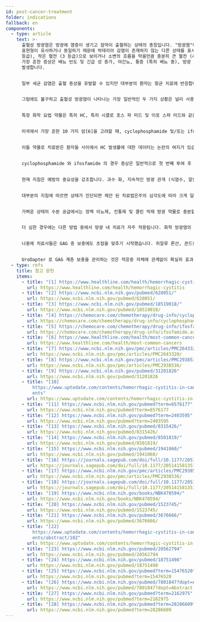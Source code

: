 ```yaml
---
id: post-cancer-treatment
folder: indications
fallback: en
components:
  - type: article
    text: >-
      출혈성 방광염은 방광에 염증이 생기고 점막이 출혈하는 상태의 총칭입니다. "방광염"이라는 이름으로 많은 전문가들은 이러한 상태의
      표현형이 유사하거나 동일하기 때문에 박테리아 감염이 존재하지 않는 다른 상태를 표시합니다. 출혈은 현미경 (1 등급), 가시적 (2
      등급), 작은 혈전 (3 등급)으로 보이거나 소변의 흐름을 막을만큼 충분히 큰 혈전 (4 등급) 일 수 있습니다.[1] 출혈 외에
      가장 흔한 증상은 배뇨 빈도 및 긴급 성 증가, 야간뇨, 통증 (특히 배뇨 중), 방광 조절 상실입니다. 감염은 종종 합병증으로도
      발생합니다.


      일부 세균 감염은 출혈 증상을 유발할 수 있지만 대부분의 환자는 항균 치료에 반응합니다. 따라서 이러한 감염은 드물게 만성 및/또는 재발 성 HC 로 이어집니다. 업계에서 사용되는 특정 화합물 (예: 아닐린 및 톨루이딘)도 HC 를 유발할 수 있습니다. 환자가 독소에 노출되는 것을 멈춘 후에는 보통 상태가 사라집니다.[2] 몇 가지 바이러스가 HC 를 유발할 수 있습니다. 그러나 상태는 대부분 매우 어린 나이에 발생하거나 (이 경우 며칠 내에 사라짐) 환자의 면역 체계가 심각하게 손상되는 경우 (예: 골수 또는 신장 이식 후).[3]


      그럼에도 불구하고 출혈성 방광염이 나타나는 가장 일반적인 두 가지 상황은 널리 사용되는 종양 요법과 관련이 있습니다. 화학 요법이나 방사선 요법 후에 발생할 수 있습니다. 따라서 이러한 상태는 종종 각각 화학 요법 방광염과 방사선 방광염으로 불립니다. 출혈성 방광염의 정의는 모호하고 저자와 국가간에 차이가 있다는 점을 지적해야 합니다. 원인에 관계없이 여러 질병이 HC 로 분류됩니다. 여기서 이 개념은 후자의 두 가지 암 후 상태를 의미해야 합니다.


      특정 화학 요법 약물은 특히 HC, 특히 시클로 포스 파 미드 및 이포 스파 미드와 같은 옥사 자포 스포린 화합물을 유발합니다. 이러한 약물은 고형 종양 및 림프종 치료를 포함한 여러 화학 요법 프로토콜에 널리 사용됩니다.[4],[5]


      미국에서 가장 흔한 10 가지 암[6]을 고려할 때, cyclophosphamide 및/또는 ifosfamide 는 유방암 (1 차), 폐암 (2 차), 방광 상태 (괄호 안에 빈도)에 대해 투여 할 수 있습니다. 암 (6 위), 비호 지킨 림프종 (7 위), 백혈병 (10 위). 백혈병과 관련하여 부작용으로 방광염이 발생할 확률은 30 %입니다.[7] 또한 이들은 HC 를 유발할 수 있는 유일한 화학 요법 약물이 아닙니다.


      이들 약물로 치료받은 환자들 사이에서 HC 발생률에 대한 데이터는 논란의 여지가 있습니다. 환자의 약 0.6 \~ 15 %가 심각한 출혈을 경험하는 경우가 7 \~ 53 % 사이라고합니다.[8] 실제로 많은 암 치료 사례에서 약물이 방광에서 발현하는 독성 효과로 인해 복용량이 제한됩니다. 방사선 방광염의 발생률은 골반 부위의 방사선 치료 후 11-20 %입니다.[9]


      cyclophosphamide 와 ifosfamide 의 경우 증상은 일반적으로 첫 번째 투여 후 발생하며 4 ~ 5 일 동안 지속됩니다.[10] 다른 한편으로, 부 술판과 같은 특정 화합물은 노출 후 수년 후에 화학 방광염을 유발할 수 있으며[11] 방사선 방광염으로 나타나는 방사선 요법의 부작용도 10 년 또는 20 년 후에 발생할 수 있습니다.[12]


      현재 지침은 예방의 중요성을 강조합니다. 과수 화, 지속적인 방광 관개 (식염수, 알칼리화 유무), 고압 산소 요법, 메스 나 (설 프히 드릴 화합물) 투여 또는 방광 내 나트륨 히알루로 네이트 (GAG 층 보충용)가 가장 일반적으로 사용되는 방법입니다.[13],[14 ],[15],[16] 그러나 그 효능에 대한 데이터는 논란의 여지가 있습니다.


      대부분의 지침에 따르면 상태가 진단되면 제안 된 치료법은주의 심각도에 따라 크게 달라집니다 (예:[17],[18]). 모든 경우에 혈역학 적 안정성이 유지되어야하므로 수혈이 자주 필요합니다.


      가벼운 상태의 수분 공급에서는 정맥 이뇨제, 진통제 및 콜린 억제 방광 약물로 충분할 수 있습니다. 지속적인 방광 관개도 효과적인 것으로 간주됩니다.


      더 심한 경우에는 다른 방법 중에서 방광 내 치료가 자주 적용됩니다. 화학 방광염의 치료는 보통 며칠 동안 지속되는 반면 방사선 방광염의 경우 6 개월 이상 지속됩니다.[19] 출혈을 예방하는 것으로 알려진 몇 가지 약제가 있습니다. Aminocaproic acid (아미노산 라이신과 유사)는 플라스 미노 겐 활성화를 억제하여 혈액 응고를 증가시킵니다.[20] Alum (알루미늄 황산 암모늄 또는 알루미늄 황산 칼륨)은 단백질 침전을 유발하고 모세관 투과성을 감소시킵니다.[21] 질산은은 화학적 응고를 일으킨다[22]. 독성이 강한 포르말린은 환자가 다른 치료에 반응하지 않은 경우에만 사용됩니다. 일부 지침에 따르면 그 전에 영향을 받는 부위의 충만을 수행해야합니다.


      나중에 치료사들은 GAG 층 보충에도 초점을 맞추기 시작했습니다. 히알루 론산, 콘드로이틴 설페이트 및 펜 토산 폴리 설페이트 나트륨은 이미 HC.[23],[24],[25]의 치료에 사용되었습니다. 프로스타글란딘과 에스트로겐도 투여되었습니다. 결과는 논란의 여지가 있습니다[26],[27],[28].


      UroDapter 로 GAG 계층 보충을 관리하는 것은 적응증 자체에 관계없이 확실히 효과적인 방법입니다.
  - type: refs
    title: 참고 문헌
    items:
      - title: "[1] https://www.healthline.com/health/hemorrhagic-cystitis"
        url: https://www.healthline.com/health/hemorrhagic-cystitis
      - title: "[2] https://www.ncbi.nlm.nih.gov/pubmed/628051/"
        url: https://www.ncbi.nlm.nih.gov/pubmed/628051/
      - title: "[3] https://www.ncbi.nlm.nih.gov/pubmed/18519018/"
        url: https://www.ncbi.nlm.nih.gov/pubmed/18519018/
      - title: "[4] https://chemocare.com/chemotherapy/drug-info/cyclophosphamide.aspx"
        url: https://chemocare.com/chemotherapy/drug-info/cyclophosphamide.aspx
      - title: "[5] https://chemocare.com/chemotherapy/drug-info/ifosfamide.aspx"
        url: https://chemocare.com/chemotherapy/drug-info/ifosfamide.aspx
      - title: "[6] https://www.healthline.com/health/most-common-cancers"
        url: https://www.healthline.com/health/most-common-cancers
      - title: "[7] https://www.ncbi.nlm.nih.gov/pmc/articles/PMC2643320/"
        url: https://www.ncbi.nlm.nih.gov/pmc/articles/PMC2643320/
      - title: "[8] https://www.ncbi.nlm.nih.gov/pmc/articles/PMC2938536/"
        url: https://www.ncbi.nlm.nih.gov/pmc/articles/PMC2938536/
      - title: "[9] https://www.ncbi.nlm.nih.gov/pubmed/31201826"
        url: https://www.ncbi.nlm.nih.gov/pubmed/31201826
      - title: "[10]
          https://www.uptodate.com/contents/hemorrhagic-cystitis-in-cancer-pati\
          ents"
        url: https://www.uptodate.com/contents/hemorrhagic-cystitis-in-cancer-patients
      - title: "[11] https://www.ncbi.nlm.nih.gov/pubmed?term=6576177"
        url: https://www.ncbi.nlm.nih.gov/pubmed?term=6576177
      - title: "[12] https://www.ncbi.nlm.nih.gov/pubmed?term=2403595"
        url: https://www.ncbi.nlm.nih.gov/pubmed?term=2403595
      - title: "[13] https://www.ncbi.nlm.nih.gov/pubmed/8315426/"
        url: https://www.ncbi.nlm.nih.gov/pubmed/8315426/
      - title: "[14] https://www.ncbi.nlm.nih.gov/pubmed/8501819/"
        url: https://www.ncbi.nlm.nih.gov/pubmed/8501819/
      - title: "[15] https://www.ncbi.nlm.nih.gov/pubmed/1941060/"
        url: https://www.ncbi.nlm.nih.gov/pubmed/1941060/
      - title: "[16] https://journals.sagepub.com/doi/full/10.1177/2051415813512647"
        url: https://journals.sagepub.com/doi/full/10.1177/2051415813512647
      - title: "[17] https://www.ncbi.nlm.nih.gov/pmc/articles/PMC2938536/"
        url: https://www.ncbi.nlm.nih.gov/pmc/articles/PMC2938536/
      - title: "[18] https://journals.sagepub.com/doi/full/10.1177/2051415813512647"
        url: https://journals.sagepub.com/doi/full/10.1177/2051415813512647
      - title: "[19] https://www.ncbi.nlm.nih.gov/books/NBK470594/"
        url: https://www.ncbi.nlm.nih.gov/books/NBK470594/
      - title: "[20] https://www.ncbi.nlm.nih.gov/pubmed/1523745/"
        url: https://www.ncbi.nlm.nih.gov/pubmed/1523745/
      - title: "[21] https://www.ncbi.nlm.nih.gov/pubmed/3676666/"
        url: https://www.ncbi.nlm.nih.gov/pubmed/3676666/
      - title: "[22]
          https://www.uptodate.com/contents/hemorrhagic-cystitis-in-cancer-pati\
          ents/abstract/102"
        url: https://www.uptodate.com/contents/hemorrhagic-cystitis-in-cancer-patients/abstract/102
      - title: "[23] https://www.ncbi.nlm.nih.gov/pubmed/20562794"
        url: https://www.ncbi.nlm.nih.gov/pubmed/20562794
      - title: "[24] https://www.ncbi.nlm.nih.gov/pubmed/18751498"
        url: https://www.ncbi.nlm.nih.gov/pubmed/18751498
      - title: "[25] https://www.ncbi.nlm.nih.gov/pubmed?term=15476520"
        url: https://www.ncbi.nlm.nih.gov/pubmed?term=15476520
      - title: "[26] https://www.ncbi.nlm.nih.gov/pubmed/7801847?dopt=Abstract"
        url: https://www.ncbi.nlm.nih.gov/pubmed/7801847?dopt=Abstract
      - title: "[27] https://www.ncbi.nlm.nih.gov/pubmed?term=2162975"
        url: https://www.ncbi.nlm.nih.gov/pubmed?term=2162975
      - title: "[28] https://www.ncbi.nlm.nih.gov/pubmed?term=28286609"
        url: https://www.ncbi.nlm.nih.gov/pubmed?term=28286609
---
```

